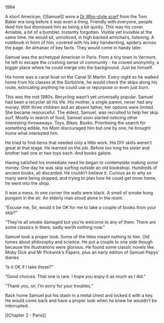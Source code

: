 1984

A short American, [[Samuel]] wore a [Dr Who-style scarf](https://www.ign.com/articles/2013/10/23/doctor-who-the-origin-of-tom-bakers-scarf-revealed) from the Tom Baker era long before it was even a thing. Friendly with everyone, people liked him but dismissed him as being a bit quirky. This was his cover. Amiable, a bit of a bumbler. Instantly forgotten. Visible yet invisible at the same time. He would sit, unnoticed, in high backed armchairs, listening. A notebook in front of him, covered with his inky handwriting, spidery across the page. An almanac of key facts. They would come in handy later.

Samuel was the archetypal American in Paris. From a tiny town in Vermont, he left to escape the crushing sense of community - he craved anonymity, a bigger place where he could merge into the background. Just be himself.

His home was a canal boat on the Canal St Martin. Every night as he walked home from his classes at the Sorbonne, he would check the skips along his route, extricating anything he could use or repurpose or even just burn.

This was the mid 1980s. Recycling wasn’t yet universally popular. Samuel had been a recycler all his life. His mother, a single parent, never had any money. With three children and an absent father, her options were limited. She became resourceful. The eldest, Samuel, was recruited to help her skip surf. Mostly in search of food, Samuel soon started noticing other interesting throwaways. Toys. Bikes. Books. Prioritising the search for something edible, his Mom discouraged him but one by one, he brought home what interested him.

He tried to find items that needed only a little work. His DIY skills weren’t great at that stage. He learned on the job. Before too long his sister and brother had one or two toys each. And books galore.

Having satisfied his immediate need he began to contemplate making some money. One day he was skip surfing outside an old bookshop. Hundreds of ancient books, all discarded. He couldn’t believe it. Curious as to why so many were being skipped, and trying to plan how he could get more home, he went into the shop.

It was a mess. In one corner the walls were black. A smell of smoke hung pungent in the air. An elderly man stood alone in the room.

“Excuse me, Sir, would it be OK for me to take a couple of books from your skip?”

“They’re all smoke damaged but you’re welcome to any of them. There are some classics in there, sadly worth nothing now.”

Samuel took a proper look. Some of the titles meant nothing to him. Old tomes about philosophy and science. He put a couple to one side though because the illustrations were glorious. He found some classic novels like Moby Dick and Mr Pickwick’s Papers, plus an early edition of Samuel Pepys’ diaries.

‘Is it OK if I take these?”

“Good choices. That one is rare. I hope you enjoy it as much as I did.”

“Thank you, sir, I’m sorry for your troubles.”

Back home Samuel put his stash in a metal chest and locked it with a key. He would come back and have a proper look when he knew he wouldn’t be interrupted.

[[Chapter 2 - Paris]]